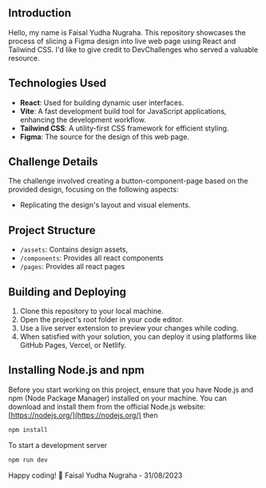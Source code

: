 ## Introduction

Hello, my name is Faisal Yudha Nugraha. This repository showcases the process of slicing a Figma design into live web page using React and Tailwind CSS. I'd like to give credit to DevChallenges who served a valuable resource.

## Technologies Used

- **React**: Used for building dynamic user interfaces.
- **Vite**: A fast development build tool for JavaScript applications, enhancing the development workflow.
- **Tailwind CSS**: A utility-first CSS framework for efficient styling.
- **Figma**: The source for the design of this web page.

## Challenge Details

The challenge involved creating a button-component-page based on the provided design, focusing on the following aspects:

- Replicating the design's layout and visual elements.

## Project Structure

- `/assets`: Contains design assets,
- `/components`: Provides all react components
- `/pages`: Provides all react pages

## Building and Deploying

1. Clone this repository to your local machine.
2. Open the project's root folder in your code editor.
3. Use a live server extension to preview your changes while coding.
4. When satisfied with your solution, you can deploy it using platforms like GitHub Pages, Vercel, or Netlify.

## Installing Node.js and npm

Before you start working on this project, ensure that you have Node.js and npm (Node Package Manager) installed on your machine. You can download and install them from the official Node.js website: [https://nodejs.org/](https://nodejs.org/) then

```sh
npm install
```

To start a development server

```sh
npm run dev
```

Happy coding! 🚀
Faisal Yudha Nugraha - 31/08/2023
